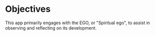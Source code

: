 # Objectives

This app primarily engages with the EGO, or "Spiritual ego", to assist in observing and reflecting on its development.